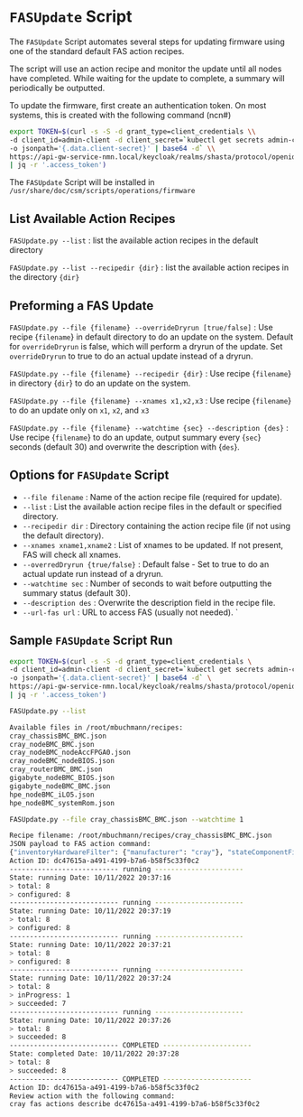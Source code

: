 # `FASUpdate` Script

The `FASUpdate` Script automates several steps for updating firmware using one of the standard default FAS action recipes.

The script will use an action recipe and monitor the update until all nodes have completed.
While waiting for the update to complete, a summary will periodically be outputted.

To update the firmware, first create an authentication token.
On most systems, this is created with the following command (ncn#)

```bash
export TOKEN=$(curl -s -S -d grant_type=client_credentials \\
-d client_id=admin-client -d client_secret=`kubectl get secrets admin-client-auth \\
-o jsonpath='{.data.client-secret}' | base64 -d` \\
https://api-gw-service-nmn.local/keycloak/realms/shasta/protocol/openid-connect/token \\
| jq -r '.access_token')
```

The `FASUpdate` Script will be installed in `/usr/share/doc/csm/scripts/operations/firmware`

## List Available Action Recipes

`FASUpdate.py --list` : list the available action recipes in the default directory

`FASUpdate.py --list --recipedir {dir}` : list the available action recipes in the directory `{dir}`

## Preforming a FAS Update

`FASUpdate.py --file {filename} --overrideDryrun [true/false]` : Use recipe {`filename`} in default directory to do an update on the system.
Default for `overrideDryrun` is false, which will perform a dryrun of the update.
Set `overrideDryrun` to true to do an actual update instead of a dryrun.

`FASUpdate.py --file {filename} --recipedir {dir}` : Use recipe {`filename`} in directory {`dir`} to do an update on the system.

`FASUpdate.py --file {filename} --xnames x1,x2,x3` : Use recipe {`filename`} to do an update only on `x1`, `x2`, and `x3`

`FASUpdate.py --file {filename} --watchtime {sec} --description {des}` : Use recipe {`filename`} to do an update, output summary every {`sec`} seconds (default 30) and overwrite the description with {`des`}.

## Options for `FASUpdate` Script

* `--file filename` : Name of the action recipe file (required for update).
* `--list` : List the available action recipe files in the default or specified directory.
* `--recipedir dir` : Directory containing the action recipe file (if not using the default directory).
* `--xnames xname1,xname2` : List of xnames to be updated.  If not present, FAS will check all xnames.
* `--overredDryrun {true/false}` : Default false - Set to true to do an actual update run instead of a dryrun.
* `--watchtime sec` : Number of seconds to wait before outputting the summary status (default 30).
* `--description des` : Overwrite the description field in the recipe file.
* `--url-fas url` : URL to access FAS (usually not needed).
`
## Sample `FASUpdate` Script Run

  ```bash
  export TOKEN=$(curl -s -S -d grant_type=client_credentials \
  -d client_id=admin-client -d client_secret=`kubectl get secrets admin-client-auth \
  -o jsonpath='{.data.client-secret}' | base64 -d` \
  https://api-gw-service-nmn.local/keycloak/realms/shasta/protocol/openid-connect/token \
  | jq -r '.access_token')

  FASUpdate.py --list

  Available files in /root/mbuchmann/recipes:
  cray_chassisBMC_BMC.json
  cray_nodeBMC_BMC.json
  cray_nodeBMC_nodeAccFPGA0.json
  cray_nodeBMC_nodeBIOS.json
  cray_routerBMC_BMC.json
  gigabyte_nodeBMC_BIOS.json
  gigabyte_nodeBMC_BMC.json
  hpe_nodeBMC_iLO5.json
  hpe_nodeBMC_systemRom.json

  FASUpdate.py --file cray_chassisBMC_BMC.json --watchtime 1

  Recipe filename: /root/mbuchmann/recipes/cray_chassisBMC_BMC.json
  JSON payload to FAS action command:
  {"inventoryHardwareFilter": {"manufacturer": "cray"}, "stateComponentFilter": {"deviceTypes": ["chassisBMC"]}, "targetFilter": {"targets": ["BMC"]}, "command": {"version": "latest", "tag": "default", "overrideDryrun": false, "restoreNotPossibleOverride": true, "timeLimit": 1000, "description": "Upgrade of Cray Chassis Controllers -- Dryrun 10/11/2022 20:37:14"}}
  Action ID: dc47615a-a491-4199-b7a6-b58f5c33f0c2
  --------------------------- running ----------------------
  State: running Date: 10/11/2022 20:37:16
  > total: 8
  > configured: 8
  --------------------------- running ----------------------
  State: running Date: 10/11/2022 20:37:19
  > total: 8
  > configured: 8
  --------------------------- running ----------------------
  State: running Date: 10/11/2022 20:37:21
  > total: 8
  > configured: 8
  --------------------------- running ----------------------
  State: running Date: 10/11/2022 20:37:24
  > total: 8
  > inProgress: 1
  > succeeded: 7
  --------------------------- running ----------------------
  State: running Date: 10/11/2022 20:37:26
  > total: 8
  > succeeded: 8
  --------------------------- COMPLETED ----------------------
  State: completed Date: 10/11/2022 20:37:28
  > total: 8
  > succeeded: 8
  --------------------------- COMPLETED ----------------------
  Action ID: dc47615a-a491-4199-b7a6-b58f5c33f0c2
  Review action with the following command:
  cray fas actions describe dc47615a-a491-4199-b7a6-b58f5c33f0c2
  ```

